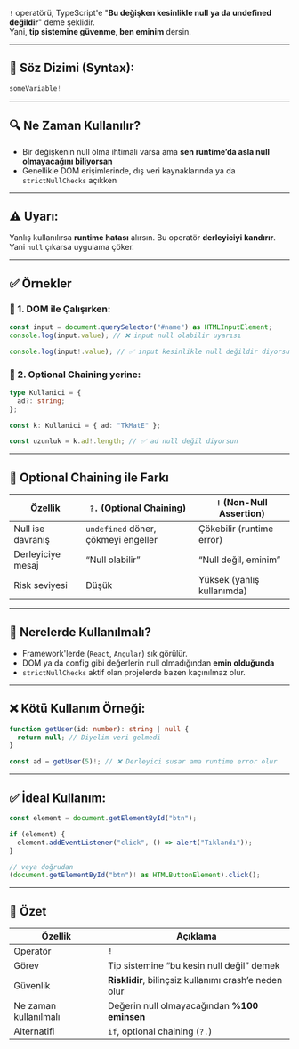 
`!` operatörü, TypeScript'e "**Bu değişken kesinlikle null ya da undefined değildir**" deme şeklidir.  
Yani, **tip sistemine güvenme, ben eminim** dersin.

---

## 🔸 Söz Dizimi (Syntax):

```ts
someVariable!
```

---

## 🔍 Ne Zaman Kullanılır?

- Bir değişkenin null olma ihtimali varsa ama **sen runtime’da asla null olmayacağını biliyorsan**
- Genellikle DOM erişimlerinde, dış veri kaynaklarında ya da `strictNullChecks` açıkken

---

## ⚠️ Uyarı:

Yanlış kullanılırsa **runtime hatası** alırsın. Bu operatör **derleyiciyi kandırır**. Yani `null` çıkarsa uygulama çöker.

---

## ✅ Örnekler

### 📌 1. DOM ile Çalışırken:

```ts
const input = document.querySelector("#name") as HTMLInputElement;
console.log(input.value); // ❌ input null olabilir uyarısı

console.log(input!.value); // ✅ input kesinlikle null değildir diyorsun
```

### 📌 2. Optional Chaining yerine:

```ts
type Kullanici = {
  ad?: string;
};

const k: Kullanici = { ad: "TkMatE" };

const uzunluk = k.ad!.length; // ✅ ad null değil diyorsun
```

---

## 🔄 Optional Chaining ile Farkı

|Özellik|`?.` (Optional Chaining)|`!` (Non-Null Assertion)|
|---|---|---|
|Null ise davranış|`undefined` döner, çökmeyi engeller|Çökebilir (runtime error)|
|Derleyiciye mesaj|“Null olabilir”|“Null değil, eminim”|
|Risk seviyesi|Düşük|Yüksek (yanlış kullanımda)|

---

## 🔐 Nerelerde Kullanılmalı?

- Framework'lerde (`React`, `Angular`) sık görülür.
- DOM ya da config gibi değerlerin null olmadığından **emin olduğunda**
- `strictNullChecks` aktif olan projelerde bazen kaçınılmaz olur.

---

## ❌ Kötü Kullanım Örneği:

```ts
function getUser(id: number): string | null {
  return null; // Diyelim veri gelmedi
}

const ad = getUser(5)!; // ❌ Derleyici susar ama runtime error olur
```

---

## ✅ İdeal Kullanım:

```ts
const element = document.getElementById("btn");

if (element) {
  element.addEventListener("click", () => alert("Tıklandı"));
}

// veya doğrudan
(document.getElementById("btn")! as HTMLButtonElement).click();
```

---

## 🎯 Özet

| Özellik               | Açıklama                                              |
| --------------------- | ----------------------------------------------------- |
| Operatör              | `!`                                                   |
| Görev                 | Tip sistemine “bu kesin null değil” demek             |
| Güvenlik              | **Risklidir**, bilinçsiz kullanımı crash’e neden olur |
| Ne zaman kullanılmalı | Değerin null olmayacağından **%100 eminsen**          |
| Alternatifi           | `if`, optional chaining (`?.`)                        |

